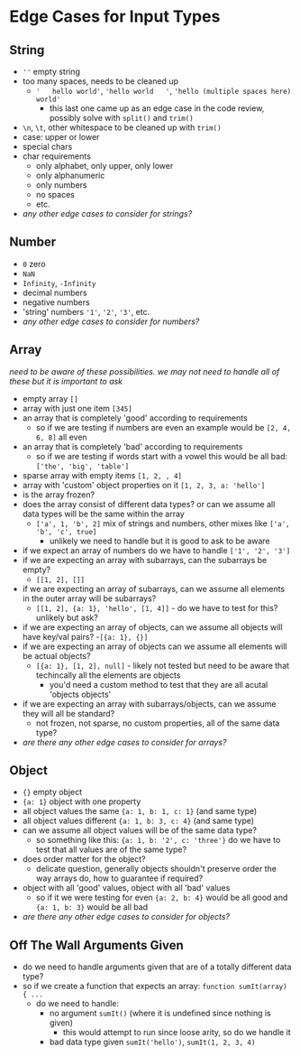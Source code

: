 # Edge Cases for Input Types

## String
- `''` empty string
- too many spaces, needs to be cleaned up
  - `'   hello world'`, `'hello world   '`, `'hello (multiple spaces here)  world'`
    - this last one came up as an edge case in the code review, possibly solve with `split()` and `trim()`
- `\n`, `\t`, other whitespace to be cleaned up with `trim()`
- case: upper or lower
- special chars
- char requirements
  - only alphabet, only upper, only lower
  - only alphanumeric
  - only numbers
  - no spaces
  - etc.
- *any other edge cases to consider for strings?*

## Number
- `0` zero
- `NaN`
- `Infinity`, `-Infinity`
- decimal numbers
- negative numbers
- 'string' numbers `'1'`, `'2'`, `'3'`, etc.
- *any other edge cases to consider for numbers?*

## Array
*need to be aware of these possibilities. we may not need to handle all of these but it is important to ask*
- empty array `[]`
- array with just one item `[345]`
- an array that is completely 'good' according to requirements
  - so if we are testing if numbers are even an example would be `[2, 4, 6, 8]` all even
- an array that is completely 'bad' according to requirements
  - so if we are testing if words start with a vowel this would be all bad: `['the', 'big', 'table']`
- sparse array with empty items `[1, 2, , 4]`
- array with 'custom' object properties on it `[1, 2, 3, a: 'hello']`
- is the array frozen?
- does the array consist of different data types? or can we assume all data types will be the same within the array
  - `['a', 1, 'b', 2]` mix of strings and numbers, other mixes like `['a', 'b', 'c', true]`
    - unlikely we need to handle but it is good to ask to be aware
- if we expect an array of numbers do we have to handle `['1', '2', '3']`
- if we are expecting an array with subarrays, can the subarrays be empty?
  - `[[1, 2], []]`
- if we are expecting an array of subarrays, can we assume all elements in the outer array will be subarrays?
  - `[[1, 2], {a: 1}, 'hello', [1, 4]]` - do we have to test for this? unlikely but ask?
- if we are expecting an array of objects, can we assume all objects will have key/val pairs?
  -`[{a: 1}, {}]`
- if we are expecting an array of objects can we assume all elements will be actual objects?
  - `[{a: 1}, [1, 2], null]` - likely not tested but need to be aware that techincally all the elements are objects
    - you'd need a custom method to test that they are all acutal 'objects objects'
- if we are expecting an array with subarrays/objects, can we assume they will all be standard?
  - not frozen, not sparse, no custom properties, all of the same data type?
- *are there any other edge cases to consider for arrays?*

## Object
- `{}` empty object
- `{a: 1}` object with one property
- all object values the same `{a: 1, b: 1, c: 1}` (and same type)
- all object values different `{a: 1, b: 3, c: 4}` (and same type)
- can we assume all object values will be of the same data type?
  - so something like this: `{a: 1, b: '2', c: 'three'}` do we have to test that all values are of the same type?
- does order matter for the object?
  - delicate question, generally objects shouldn't preserve order the way arrays do, how to guarantee if required?
- object with all 'good' values, object with all 'bad' values
  - so if it we were testing for even `{a: 2, b: 4}` would be all good and `{a: 1, b: 3}` would be all bad
- *are there any other edge cases to consider for objects?*

## Off The Wall Arguments Given
- do we need to handle arguments given that are of a totally different data type?
- so if we create a function that expects an array: `function sumIt(array) { ... `
  - do we need to handle:
    - no argument `sumIt()` (where it is undefined since nothing is given)
      - this would attempt to run since loose arity, so do we handle it
    - bad data type given `sumIt('hello')`, `sumIt(1, 2, 3, 4)`
